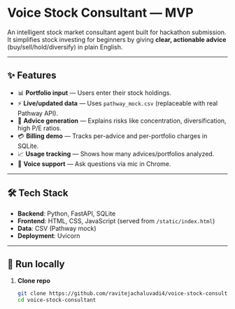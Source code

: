 # Voice Stock Consultant — MVP

An intelligent stock market consultant agent built for hackathon submission.  
It simplifies stock investing for beginners by giving **clear, actionable advice** (buy/sell/hold/diversify) in plain English.

---

## ✨ Features
- 📊 **Portfolio input** — Users enter their stock holdings.  
- ⚡ **Live/updated data** — Uses `pathway_mock.csv` (replaceable with real Pathway API).  
- 🧠 **Advice generation** — Explains risks like concentration, diversification, high P/E ratios.  
- 💳 **Billing demo** — Tracks per-advice and per-portfolio charges in SQLite.  
- 📈 **Usage tracking** — Shows how many advices/portfolios analyzed.  
- 🎤 **Voice support** — Ask questions via mic in Chrome.  

---

## 🛠️ Tech Stack
- **Backend**: Python, FastAPI, SQLite  
- **Frontend**: HTML, CSS, JavaScript (served from `/static/index.html`)  
- **Data**: CSV (Pathway mock)  
- **Deployment**: Uvicorn  

---

## 🚀 Run locally

1. **Clone repo**
   ```bash
   git clone https://github.com/ravitejachaluvadi4/voice-stock-consultant.git
   cd voice-stock-consultant
